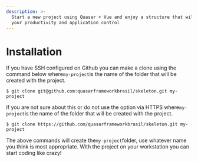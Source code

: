 ```yaml
---
description: >-
  Start a new project using Quasar + Vue and enjoy a structure that will boost
  your productivity and application control
---
```


# Installation

If you have SSH configured on Github you can make a clone using the command below where`my-project`is the name of the folder that will be created with the project.

```text
$ git clone git@github.com:quasarframeworkbrasil/skeleton.git my-project
```

If you are not sure about this or do not use the option via HTTPS where`my-project`is the name of the folder that will be created with the project.

```text
$ git clone https://github.com/quasarframeworkbrasil/skeleton.git my-project
```

The above commands will create the`my-project`folder, use whatever name you think is most appropriate. With the project on your workstation you can start coding like crazy!

